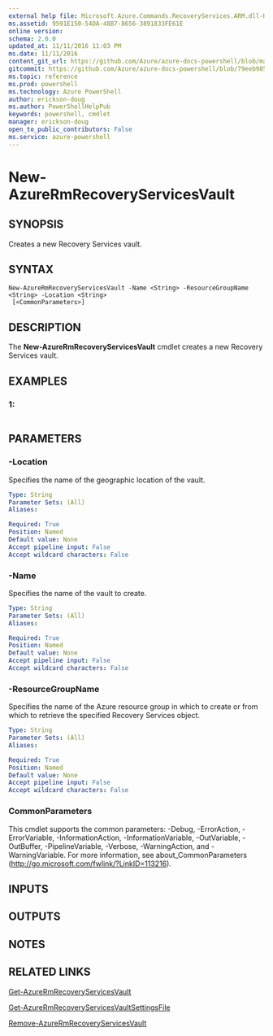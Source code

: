 ```yaml
---
external help file: Microsoft.Azure.Commands.RecoveryServices.ARM.dll-Help.xml
ms.assetid: 9591E150-54DA-48B7-8656-3891833FE61E
online version: 
schema: 2.0.0
updated_at: 11/11/2016 11:03 PM
ms.date: 11/11/2016
content_git_url: https://github.com/Azure/azure-docs-powershell/blob/master/azureps-cmdlets-docs/ResourceManager/AzureRM.RecoveryServices/v2.3.0/New-AzureRmRecoveryServicesVault.md
gitcommit: https://github.com/Azure/azure-docs-powershell/blob/79eeb985ea480979357fb4695832a0c3d29a48bf/azureps-cmdlets-docs/ResourceManager/AzureRM.RecoveryServices/v2.3.0/New-AzureRmRecoveryServicesVault.md
ms.topic: reference
ms.prod: powershell
ms.technology: Azure PowerShell
author: erickson-doug
ms.author: PowerShellHelpPub
keywords: powershell, cmdlet
manager: erickson-doug
open_to_public_contributors: False
ms.service: azure-powershell
---
```


# New-AzureRmRecoveryServicesVault

## SYNOPSIS
Creates a new Recovery Services vault.

## SYNTAX

```
New-AzureRmRecoveryServicesVault -Name <String> -ResourceGroupName <String> -Location <String>
 [<CommonParameters>]
```

## DESCRIPTION
The **New-AzureRmRecoveryServicesVault** cmdlet creates a new Recovery Services vault.

## EXAMPLES

### 1:
```

```

## PARAMETERS

### -Location
Specifies the name of the geographic location of the vault.

```yaml
Type: String
Parameter Sets: (All)
Aliases: 

Required: True
Position: Named
Default value: None
Accept pipeline input: False
Accept wildcard characters: False
```

### -Name
Specifies the name of the vault to create.

```yaml
Type: String
Parameter Sets: (All)
Aliases: 

Required: True
Position: Named
Default value: None
Accept pipeline input: False
Accept wildcard characters: False
```

### -ResourceGroupName
Specifies the name of the Azure resource group in which to create or from which to retrieve the specified Recovery Services object.

```yaml
Type: String
Parameter Sets: (All)
Aliases: 

Required: True
Position: Named
Default value: None
Accept pipeline input: False
Accept wildcard characters: False
```

### CommonParameters
This cmdlet supports the common parameters: -Debug, -ErrorAction, -ErrorVariable, -InformationAction, -InformationVariable, -OutVariable, -OutBuffer, -PipelineVariable, -Verbose, -WarningAction, and -WarningVariable. For more information, see about_CommonParameters (http://go.microsoft.com/fwlink/?LinkID=113216).

## INPUTS

## OUTPUTS

## NOTES

## RELATED LINKS

[Get-AzureRmRecoveryServicesVault](xref:ResourceManager/AzureRM.RecoveryServices/v2.3.0/Get-AzureRmRecoveryServicesVault.md)

[Get-AzureRmRecoveryServicesVaultSettingsFile](xref:ResourceManager/AzureRM.RecoveryServices/v2.3.0/Get-AzureRmRecoveryServicesVaultSettingsFile.md)

[Remove-AzureRmRecoveryServicesVault](xref:ResourceManager/AzureRM.RecoveryServices/v2.3.0/Remove-AzureRmRecoveryServicesVault.md)


